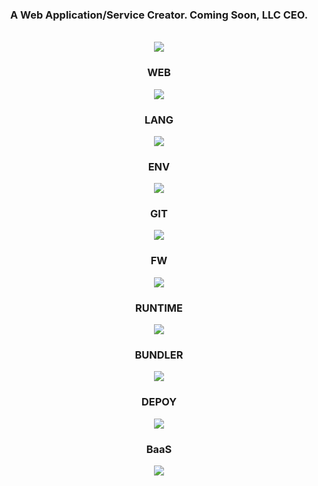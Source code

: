 <div align="center">
	<h3>A Web Application/Service Creator. Coming Soon, LLC CEO.</h3>
	<br>
	<a href="https://jgs.me">
	  <img src="https://ricapitolare.vercel.app/svg?url=https://jgs.me#.svg" />
	</a>
	<br>
	<h3>WEB</h3>
	<img src="https://skillicons.dev/icons?i=html,css,js" />
	<h3>LANG</h3>
	<img src="https://skillicons.dev/icons?i=ts" />
	<h3>ENV</h3>
	<img src="https://skillicons.dev/icons?i=vscode" />
	<h3>GIT</h3>
	<img src="https://skillicons.dev/icons?i=git,github,gitlab" />
	<h3>FW</h3>
	<img src="https://skillicons.dev/icons?i=react,nextjs,tailwind" />
	<h3>RUNTIME</h3>
	<img src="https://skillicons.dev/icons?i=nodejs,deno" />
	<h3>BUNDLER</h3>
	<img src="https://skillicons.dev/icons?i=vite,webpack" />
	<h3>DEPOY</h3>
	<img src="https://skillicons.dev/icons?i=aws,gcp,cloudflare,netlify,vercel" />
	<h3>BaaS</h3>
	<img src="https://skillicons.dev/icons?i=supabase" />
</div>
